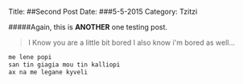 Title: ##Second Post
Date: ###5-5-2015
Category: Tzitzi


#####Again, this is **ANOTHER** one testing post. 

> I Know you are a little bit bored
> I also know i'm bored as well... 

```sh
me lene popi  
san tin giagia mou tin kalliopi
ax na me legane kyveli


```
